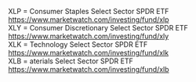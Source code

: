XLP = Consumer Staples Select Sector SPDR ETF  https://www.marketwatch.com/investing/fund/xlp    
XLY = Consumer Discretionary Select Sector SPDR ETF  https://www.marketwatch.com/investing/fund/xly   
XLK = Technology Select Sector SPDR ETF  https://www.marketwatch.com/investing/fund/xlk    
XLB = aterials Select Sector SPDR ETF    https://www.marketwatch.com/investing/fund/xlb    







